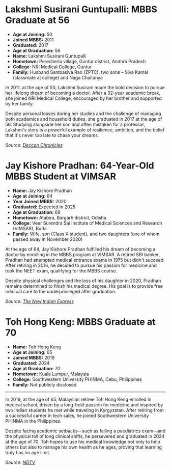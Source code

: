 # Lakshmi Susirani Guntupalli: MBBS Graduate at 56

- **Age at Joining:** 50
- **Joined MBBS:** 2011
- **Graduated:** 2017
- **Age at Graduation:** 56
- **Name:** Lakshmi Susirani Guntupalli
- **Hometown:** Perecherla village, Guntur district, Andhra Pradesh
- **College:** NRI Medical College, Guntur
- **Family:** Husband Sambasiva Rao (ZPTC), two sons – Siva Kamal (classmate at college) and Naga Chaitanya

In 2011, at the age of 50, Lakshmi Susirani made the bold decision to pursue her lifelong dream of becoming a doctor. After a 32-year academic break, she joined NRI Medical College, encouraged by her brother and supported by her family.

Despite personal losses during her studies and the challenge of managing both academics and household duties, she graduated in 2017 at the age of 56. Studying alongside her son and often mistaken for a professor, Lakshmi's story is a powerful example of resilience, ambition, and the belief that it's never too late to chase your dreams.

*Source: [Deccan Chronicles]( https://www.deccanchronicle.com/lifestyle/viral-and-trending/251017/a-medico-at-56.html)*


# Jay Kishore Pradhan: 64-Year-Old MBBS Student at VIMSAR

- **Name:** Jay Kishore Pradhan  
- **Age at Joining:** 64  
- **Year Joined MBBS:** 2020  
- **Graduated:** Expected in 2025  
- **Age at Graduation:** 69
- **Hometown:** Atabira, Bargarh district, Odisha  
- **College:** Veer Surendra Sai Institute of Medical Sciences and Research (VIMSAR), Burla  
- **Family:** Wife, son (Class X student), and two daughters (one of whom passed away in November 2020)

At the age of 64, Jay Kishore Pradhan fulfilled his dream of becoming a doctor by enrolling in the MBBS program at VIMSAR. A retired SBI banker, Pradhan had attempted medical entrance exams in 1975 but didn't succeed. After retiring in 2016, he decided to pursue his passion for medicine and took the NEET exam, qualifying for the MBBS course.

Despite physical challenges and the loss of his daughter in 2020, Pradhan remains determined to finish his medical degree. His goal is to provide free medical care to the underprivileged after graduation.

*Source: [The New Indian Express](https://www.newindianexpress.com/states/odisha/2020/Dec/25/vimsar-getsa-64-year-oldmbbsstudent-2240979.html)*


# Toh Hong Keng: MBBS Graduate at 70

- **Name:**  Toh Hong Keng
- **Age at Joining:** 65  
- **Joined MBBS:** 2019  
- **Graduated:** 2024  
- **Age at Graduation:** 70  
- **Hometown:** Kuala Lumpur, Malaysia  
- **College:** Southwestern University PHINMA, Cebu, Philippines  
- **Family:** Not publicly disclosed

---

In 2019, at the age of 65, Malaysian retiree Toh Hong Keng enrolled in medical school, driven by a long-held passion for medicine and inspired by two Indian students he met while traveling in Kyrgyzstan. After retiring from a successful career in tech sales, he joined Southwestern University PHINMA in the Philippines.

Despite facing academic setbacks—such as failing a paediatrics exam—and the physical toll of long clinical shifts, he persevered and graduated in 2024 at the age of 70. Toh hopes to use his medical knowledge not only to help others but also to manage his own health as he ages, proving that learning truly has no age limit.

*Source: [NDTV](https://www.ndtv.com/feature/this-70-year-old-malaysian-man-just-graduated-medical-school-6522250)*
